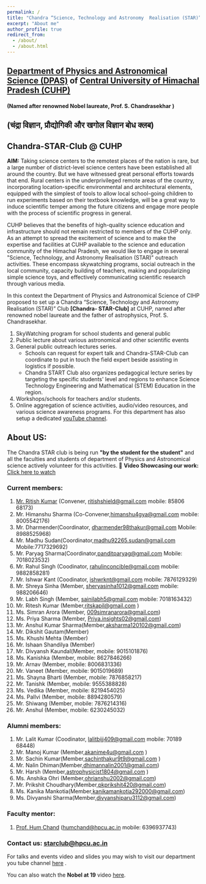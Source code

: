 ```yaml
---
permalink: /
title: "Chandra “Science, Technology and Astronomy  Realisation (STAR)” Club "
excerpt: "About me"
author_profile: true
redirect_from:
  - /about/
  - /about.html
---
```


## [Department of Physics and Astronomical Science (DPAS)](http://cuhimachal.ac.in/ViewShortProfile.aspx?deptid=4&divid=1)  of [Central University of Himachal Pradesh (CUHP)](http://www.cuhimachal.ac.in/)
####                       (Named after renowned Nobel laureate, Prof. S. Chandrasekhar )
##                              (चंद्रा विज्ञान, प्रौद्योगिकी और खगोल विज्ञान बोध क्लब)  
##                                    Chandra-STAR-Club @ CUHP             


**AIM:** Taking science centers to the remotest places of the nation is rare, but a large number of district-level science centers have been established all around the country. But we have witnessed great personal efforts towards that end. Rural centers in the underprivileged remote areas of the country, incorporating location-specific environmental and architectural elements, equipped with the simplest of tools to allow local school-going children to run experiments based on their textbook knowledge, will be a great way to induce scientific temper among the future citizens and engage more people with the process of scientific progress in general.

CUHP  believes that the benefits of high-quality science education and infrastructure should not remain restricted to members of the CUHP only. As an attempt to spread the excitement of science and to make the expertise and facilities at CUHP available to the science and education community of the Himachal Pradesh, we would like to engage in several "Science, Technology, and Astronomy  Realisation (STAR)" outreach activities. These encompass skywatching programs, social outreach in the local community, capacity building of teachers, making and popularizing simple science toys, and effectively communicating scientific research through various media.

In this context the Department of Physics and Astronomical Science of CIHP  proposed to set up a   Chandra “Science, Technology and Astronomy  Realisation (STAR)” Club **[Chandra- STAR-Club]** at  CUHP, named after renowned nobel laureate and the father of astrophysics, Prof. S. Chandrasekhar.


1. SkyWatching program for school students and general public
1. Public lecture about various astronomical and other scientific events
1. General public outreach lectures series.
   - Schools can request for expert talk and Chandra-STAR-Club can coordinate to put in touch the field expert beside assisting in logistics if possible.
   - Chandra START Club also organizes pedagogical lecture series by targeting the specific students' level and regions to enhance Science Technology Engineering and Mathematical (STEM) Education in the region.
1. Workshops/schools for teachers and/or students.
1. Online aggregation of science activities, audio/video resources, and various science awareness programs. For this department has also setup a dedicated [youTube channel](https://www.youtube.com/channel/UC8c4ytS_7PiUd8mCi_zg8jg).


## About US:
   The Chandra STAR club is being run **"by the student for the student"** and all the faculties and students of department of Physics and Astronomical science actively volunteer for this activities.
   🔗 **Video Showcasing our work:**  
[Click here to watch](https://drive.google.com/file/d/1HiJuwQaOBaKP5cWSvuPV2Pj3A7MkgZAO/view?usp=sharing)

### Current members:
1. [Mr. Ritish Kumar](https://www.researchgate.net/profile/Ritish-Kumar-2) (Convener, ritishshield@gmail.com mobile: 85806 68173)
1. Mr. Himanshu Sharma (Co-Convener,himanshu4gya@gmail.com mobile: 8005542176)
1. Mr. Dharmender(Coordinator, dharmender98thakur@gmail.com Mobile: 8988525968)
1. Mr. Madhu Sudan(Coordinator,madhu92265.sudan@gmail.com Mobile:7717329692)
1. Mr. Paryag Sharma(Coordinator,panditparyag@gmail.com Mobile: 7018023532)
1. Mr. Rahul Singh (Coodinator, rahulinconcible@gmail.com  mobile: 9882858281)
1. Mr. Ishwar Kant (Coodinator, ishwrknt@gmail.com  mobile: 7876129329)
1. Mr. Shreya Sinha (Member, sheryasinha1012@gmail.com  mobile: 988206646)
1. Mr. Labh Singh (Member, sainilabh5@gmail.com mobile: 7018163432)
1. Mr. Ritesh Kumar (Member,ritskapil@gmail.com )
1. Ms. Simran Arora (Member, 009simranarora@gmail.com)
1. Ms. Priya Sharma (Member, Priya.insights02@gmail.com)
1. Mr. Anshul Kumar Sharma(Member,aksharma120102@gmail.com)
1. Mr. Dikshit Gautam(Member)
1. Ms. Khushi Mehta (Member)
1. Mr. Ishaan Shandilya (Member)
1. Mr. Divyansh Kaundal(Member, mobile: 9015101876)
1. Ms. Kanishka (Member, mobile: 8627846266)
1. Mr. Arnav (Member, mobile: 8006831336)
1. Mr. Vaneet (Member, mobile: 9015019689)
1. Ms. Shayna Bharti (Member, mobile: 7876858217)
1. Mr. Tanishk (Member, mobile: 9555388828)
1. Ms. Vedika (Member, mobile: 8219454025)
1. Ms. Pallvi (Member, mobile: 8894280579)
1. Mr. Shiwang (Member, mobile: 7876214316)
1. Mr. Anshul (Member, mobile: 6230245032)


### Alumni members:
  1. Mr. Lalit Kumar (Coodinator, lalitbijj409@gmail.com  mobile: 70189 68448)
  1. Mr. Manoj Kumar (Member,akanime4u@gmail.com )
  1. Mr. Sachin Kumar(Member,sachinthakur9t9@gmail.com )
  1. Mr. Nalin Dhiman(Member,dhimannalin2001@gmail.com)
  1. Mr. Harsh (Member,astrophysicist1804@gmail.com )
  1. Ms. Anshika Ohri (Member,ohrianshu2002@gmail.com)
  1. Mr. Prikshit Choudhary(Member,pkprikshit420@gmail.com)
  1. Ms. Kanika Mankotia(Member,kanikamankotia292000@gmail.com)
  1. Ms. Divyanshi Sharma(Member,divyanshiparu3112@gmail.com)





### Faculty mentor:
   1. [Prof. Hum Chand](https://humchand.in/) (humchand@hpcu.ac.in mobile: 6396937743)

### Contact us:  starclub@hpcu.ac.in
   For talks and events video and slides you may wish to visit our department you tube channel [here](https://www.youtube.com/channel/UC8c4ytS_7PiUd8mCi_zg8jg) .

You can also watch the **Nobel at 19** video [here](https://drive.google.com/file/d/1vtTXnSBWvAuqE01DAwARA4s1A-neQvOc/view?usp=sharing).  


<!--
This is the front page of a website that is powered by the [academicpages template](https://github.com/academicpages/academicpages.github.io) and hosted on GitHub pages. [GitHub pages](https://pages.github.com) is a free service in which websites are built and hosted from code and data stored in a GitHub repository, automatically updating when a new commit is made to the respository. This template was forked from the [Minimal Mistakes Jekyll Theme](https://mmistakes.github.io/minimal-mistakes/) created by Michael Rose, and then extended to support the kinds of content that academics have: publications, talks, teaching, a portfolio, blog posts, and a dynamically-generated CV. You can fork [this repository](https://github.com/academicpages/academicpages.github.io) right now, modify the configuration and markdown files, add your own PDFs and other content, and have your own site for free, with no ads! An older version of this template powers my own personal website at [stuartgeiger.com](http://stuartgeiger.com), which uses [this Github repository](https://github.com/staeiou/staeiou.github.io).

A data-driven personal website
======
Like many other Jekyll-based GitHub Pages templates, academicpages makes you separate the website's content from its form. The content & metadata of your website are in structured markdown files, while various other files constitute the theme, specifying how to transform that content & metadata into HTML pages. You keep these various markdown (.md), YAML (.yml), HTML, and CSS files in a public GitHub repository. Each time you commit and push an update to the repository, the [GitHub pages](https://pages.github.com/) service creates static HTML pages based on these files, which are hosted on GitHub's servers free of charge.

Many of the features of dynamic content management systems (like Wordpress) can be achieved in this fashion, using a fraction of the computational resources and with far less vulnerability to hacking and DDoSing. You can also modify the theme to your heart's content without touching the content of your site. If you get to a point where you've broken something in Jekyll/HTML/CSS beyond repair, your markdown files describing your talks, publications, etc. are safe. You can rollback the changes or even delete the repository and start over -- just be sure to save the markdown files! Finally, you can also write scripts that process the structured data on the site, such as [this one](https://github.com/academicpages/academicpages.github.io/blob/master/talkmap.ipynb) that analyzes metadata in pages about talks to display [a map of every location you've given a talk](https://academicpages.github.io/talkmap.html).

Getting started
======
1. Register a GitHub account if you don't have one and confirm your e-mail (required!)
1. Fork [this repository](https://github.com/academicpages/academicpages.github.io) by clicking the "fork" button in the top right.
1. Go to the repository's settings (rightmost item in the tabs that start with "Code", should be below "Unwatch"). Rename the repository "[your GitHub username].github.io", which will also be your website's URL.
1. Set site-wide configuration and create content & metadata (see below -- also see [this set of diffs](http://archive.is/3TPas) showing what files were changed to set up [an example site](https://getorg-testacct.github.io) for a user with the username "getorg-testacct")
1. Upload any files (like PDFs, .zip files, etc.) to the files/ directory. They will appear at https://[your GitHub username].github.io/files/example.pdf.  
1. Check status by going to the repository settings, in the "GitHub pages" section

Site-wide configuration
------
The main configuration file for the site is in the base directory in [_config.yml](https://github.com/academicpages/academicpages.github.io/blob/master/_config.yml), which defines the content in the sidebars and other site-wide features. You will need to replace the default variables with ones about yourself and your site's github repository. The configuration file for the top menu is in [_data/navigation.yml](https://github.com/academicpages/academicpages.github.io/blob/master/_data/navigation.yml). For example, if you don't have a portfolio or blog posts, you can remove those items from that navigation.yml file to remove them from the header.

Create content & metadata
------
For site content, there is one markdown file for each type of content, which are stored in directories like _publications, _talks, _posts, _teaching, or _pages. For example, each talk is a markdown file in the [_talks directory](https://github.com/academicpages/academicpages.github.io/tree/master/_talks). At the top of each markdown file is structured data in YAML about the talk, which the theme will parse to do lots of cool stuff. The same structured data about a talk is used to generate the list of talks on the [Talks page](https://academicpages.github.io/talks), each [individual page](https://academicpages.github.io/talks/2012-03-01-talk-1) for specific talks, the talks section for the [CV page](https://academicpages.github.io/cv), and the [map of places you've given a talk](https://academicpages.github.io/talkmap.html) (if you run this [python file](https://github.com/academicpages/academicpages.github.io/blob/master/talkmap.py) or [Jupyter notebook](https://github.com/academicpages/academicpages.github.io/blob/master/talkmap.ipynb), which creates the HTML for the map based on the contents of the _talks directory).

**Markdown generator**

I have also created [a set of Jupyter notebooks](https://github.com/academicpages/academicpages.github.io/tree/master/markdown_generator
) that converts a CSV containing structured data about talks or presentations into individual markdown files that will be properly formatted for the academicpages template. The sample CSVs in that directory are the ones I used to create my own personal website at stuartgeiger.com. My usual workflow is that I keep a spreadsheet of my publications and talks, then run the code in these notebooks to generate the markdown files, then commit and push them to the GitHub repository.

How to edit your site's GitHub repository
------
Many people use a git client to create files on their local computer and then push them to GitHub's servers. If you are not familiar with git, you can directly edit these configuration and markdown files directly in the github.com interface. Navigate to a file (like [this one](https://github.com/academicpages/academicpages.github.io/blob/master/_talks/2012-03-01-talk-1.md) and click the pencil icon in the top right of the content preview (to the right of the "Raw | Blame | History" buttons). You can delete a file by clicking the trashcan icon to the right of the pencil icon. You can also create new files or upload files by navigating to a directory and clicking the "Create new file" or "Upload files" buttons.

Example: editing a markdown file for a talk
![Editing a markdown file for a talk](/images/editing-talk.png)

For more info
------
More info about configuring academicpages can be found in [the guide](https://academicpages.github.io/markdown/). The [guides for the Minimal Mistakes theme](https://mmistakes.github.io/minimal-mistakes/docs/configuration/) (which this theme was forked from) might also be helpful.
-->
